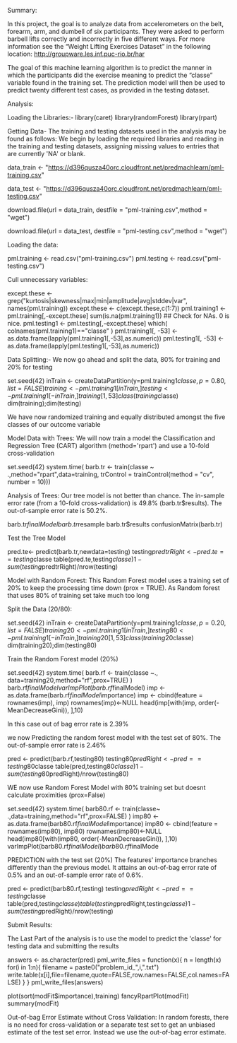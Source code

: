 Summary:

In this project, the goal is to analyze data from accelerometers on the belt, forearm, arm, and dumbell of six participants. They were asked to perform barbell lifts correctly and incorrectly in five different ways. For more information see the “Weight Lifting Exercises Dataset” in the following location:
http://groupware.les.inf.puc-rio.br/har

The goal of this machine learning algorithm is to predict the manner in which the participants did the exercise meaning  to predict the “classe” variable found in the training set. The prediction model will then be used to predict twenty different test cases, as provided in the testing dataset.

Analysis:

Loading the Libraries:-
library(caret)
library(randomForest)
library(rpart)



Getting Data-
The training and testing datasets used in the analysis may be found as follows:
We begin by loading the required libraries and reading in the training and testing datasets, assigning missing values to entries that are currently 'NA' or blank.

data_train <- "https://d396qusza40orc.cloudfront.net/predmachlearn/pml-training.csv"

data_test <- "https://d396qusza40orc.cloudfront.net/predmachlearn/pml-testing.csv"

download.file(url = data_train, destfile = "pml-training.csv",method = "wget")

download.file(url = data_test, destfile = "pml-testing.csv",method = "wget")

Loading the data:

pml.training <- read.csv("pml-training.csv")
pml.testing <- read.csv("pml-testing.csv")

Cull unnecessary variables:

except.these <- grep("kurtosis|skewness|max|min|amplitude|avg|stddev|var", names(pml.training))
except.these <- c(except.these,c(1:7))
pml.training1 <- pml.training[,-except.these]
sum(is.na(pml.training1))  ## Check for NAs. 0 is nice.
pml.testing1 <- pml.testing[,-except.these]
which( colnames(pml.training1)=="classe" )
pml.training1[, -53] <- as.data.frame(lapply(pml.training1[,-53],as.numeric))
pml.testing1[, -53] <- as.data.frame(lapply(pml.testing1[,-53],as.numeric))


Data Splitting:-
We now go ahead and split the data, 80% for training and 20% for testing

set.seed(42)
inTrain <- createDataPartition(y=pml.training1$classe, p=0.80, list=FALSE)
training <- pml.training1[inTrain,]
testing <- pml.training1[-inTrain,]
training[1,53]
class(training$classe)
dim(training);dim(testing)

We have now randomized training and equally distributed amongst the five classes of our outcome variable

Model Data with Trees:
We will now train a model the Classification and Regression Tree (CART) algorithm (method='rpart') and use a 10-fold cross-validation 

set.seed(42)
system.time( barb.tr <- train(classe ~ .,method="rpart",data=training, trControl = trainControl(method = "cv", number = 10)))

Analysis of Trees:
Our tree model is not better than chance. The in-sample error rate (from a 10-fold cross-validation) is 49.8% (barb.tr$results). The out-of-sample error rate is 50.2%.

barb.tr$finalModel
barb.tr$resample 
barb.tr$results 
confusionMatrix(barb.tr)

Test the Tree Model 

pred.te<- predict(barb.tr,newdata=testing)
testing$predtrRight <- pred.te==testing$classe
table(pred.te,testing$classe)
1-sum(testing$predtrRight)/nrow(testing) 


Model with Random Forest:
This Random Forest model uses a training set of 20% to keep the processing time down (prox = TRUE). As Random forest that uses 80% of training set take much too long 

Split the Data (20/80):

set.seed(42)
inTrain <- createDataPartition(y=pml.training1$classe, p=0.20, list=FALSE)
training20 <- pml.training1[inTrain,]
testing80 <- pml.training1[-inTrain,]
training20[1,53]
class(training20$classe)
dim(training20);dim(testing80)

Train the Random Forest model (20%)

set.seed(42)
system.time( barb.rf <- train(classe ~., data=training20,method="rf",prox=TRUE) )
barb.rf$finalModel
varImpPlot(barb.rf$finalModel)
imp <- as.data.frame(barb.rf$finalModel$importance)
imp <- cbind(feature = rownames(imp), imp)
rownames(imp)<-NULL
head(imp[with(imp, order(-MeanDecreaseGini)), ],10)

In this case out of bag error rate is 2.39%


we now Predicting the random forest model with the test set of 80%. The out-of-sample error rate is 2.46%

pred <- predict(barb.rf,testing80)
testing80$predRight <- pred==testing80$classe
table(pred,testing80$classe)
1-sum(testing80$predRight)/nrow(testing80)

WE now use Random Forest Model with 80% training set but doesnt calculate proximities
(prox=False)

set.seed(42)
system.time( barb80.rf <- train(classe~ .,data=training,method="rf",prox=FALSE) )
imp80 <- as.data.frame(barb80.rf$finalModel$importance)
imp80 <- cbind(feature = rownames(imp80), imp80)
rownames(imp80)<-NULL
head(imp80[with(imp80, order(-MeanDecreaseGini)), ],10)
varImpPlot(barb80.rf$finalModel)
barb80.rf$finalMode

PREDICTION with the test set (20%)
The features' importance branches differently than the previous model. It attains an out-of-bag error rate of 0.5% and an out-of-sample error rate of 0.6%.

pred <- predict(barb80.rf,testing)
testing$predRight <- pred==testing$classe
table(pred,testing$classe)
table(testing$predRight,testing$classe)
1-sum(testing$predRight)/nrow(testing)

Submit Results:

The Last Part of the analysis is to use the model to predict the 'classe' for testing data and submitting the results

answers <- as.character(pred)
pml_write_files = function(x){
  n = length(x)
  for(i in 1:n){
    filename = paste0("problem_id_",i,".txt")
    write.table(x[i],file=filename,quote=FALSE,row.names=FALSE,col.names=FALSE)
  }
}
pml_write_files(answers)

plot(sort(modFit$importance),training) 
fancyRpartPlot(modFit)
summary(modFit)

Out-of-bag Error Estimate without Cross Validation:
In random forests, there is no need for cross-validation or a separate test set to get an unbiased estimate of the test set error. Instead we use the out-of-bag error estimate.










